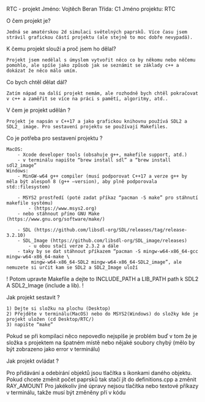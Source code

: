 RTC - projekt
Jméno: Vojtěch Beran
Třída: C1
Jméno projektu: RTC

O čem projekt je?

	Jedná se amatérskou 2d simulaci světelných paprsků. Více času jsem strávil grafickou částí projektu (ale stejně to moc dobře nevypadá).

K čemu projekt slouží a proč jsem ho dělal?

	Projekt jsem nedělal s úmyslem vytvořit něco co by někomu nebo něčemu pomohlo, ale spíše jako způsob jak se seznámit se základy c++ a dokázat že něco málo umím.

Co bych chtěl dělat dál?

	Zatím nápad na další projekt nemám, ale rozhodně bych chtěl pokračovat v c++ a zaměřit se více na práci s pamětí, algoritmy, atd..

V čem je projekt udělán ?

	Projekt je napsán v C++17 a jako grafickou knihovnu používá SDL2 a SDL2_ image. Pro sestavení projektu se používají Makefiles.

Co je potřeba pro sestavení projektu ? 

	MacOS:
		- Xcode developer tools (obsahuje g++, makefile support, atd.)
		- v terminálu napište “brew install sdl” a “brew install sdl2_image”			
	Windows:
		- MinGW-w64 g++ compiler (musí podporovat C++17 a verze g++ by měla být alespoň 8 (g++ —version), aby plně podporovala std::filesystem)

		- MSYS2 prostředí (poté zadat příkaz “pacman -S make” pro stáhnutí makefile systému)
			- (https://www.msys2.org)
		- nebo stáhnout přímo GNU Make (https://www.gnu.org/software/make/) 

		- SDL (https://github.com/libsdl-org/SDL/releases/tag/release-3.2.10)
		- SDL_Image (https://github.com/libsdl-org/SDL_image/releases)
			- u obou stačí verze 2.3.2 a dále
		- taky by se dat stáhnout příkazem “pacman -S mingw-w64-x86_64-gcc mingw-w64-x86_64-make \
             mingw-w64-x86_64-SDL2 mingw-w64-x86_64-SDL2_image”, ale nemuzete si určit kam se SDL2 a SDL2_Image uloží

! Potom upravte Makefile a dejte to INCLUDE_PATH a LIB_PATH path k SDL2 A SDL2_Image (include a lib). !




Jak projekt sestavit ?
	
	1) Dejte si složku na plochu (Desktop)
	2) Přejděte v terminálu(MacOS) nebo do MSYS2(Windows) do složky kde je projekt uložen (cd Desktop/RTC/)
	3) napište “make”

Pokud se při kompilaci něco nepovedlo nejspíše je problém buď v tom že je složka s projektem na špatném místě nebo nějaké soubory chybý (mělo by být zobrazeno jako error v terminálu) 

Jak projekt ovládat ?

Pro přidávání a odebírání objektů jsou tlačítka s ikonkami daného objektu.
Pokud chcete změnit počet paprsků tak stačí jít do definitions.cpp a změnit RAY_AMOUNT
Pro jakékoliv jiné úpravy nejsou tlačítka nebo textové příkazy v terminálu, takže musí být změněny pří v kódu 
